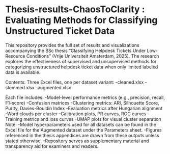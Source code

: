 # Thesis-results-ChaosToClarity : Evaluating Methods for Classifying Unstructured Ticket Data

This repository provides the full set of results and visualizations accompanying the BSc thesis “Classifying Helpdesk Tickets Under Low-Resource Conditions” (Vrije Universiteit Amsterdam, 2025). The research explores the effectiveness of supervised and unsupervised methods for categorizing unstructured helpdesk ticket data when only limited labeled data is available.

Contents:
Three Excel files, one per dataset variant:
      -cleaned.xlsx
      -stemmed.xlsx
      -augmented.xlsx
    
Each file includes:
        -Model-level performance metrics (e.g., precision, recall, F1-score)
        -Confusion matrices
        -Clustering metrics: ARI, Silhouette Score, Purity, Davies-Bouldin Index
        -Evaluation metrics after Hungarian alignment
        -Word clouds per cluster
        -Calibration plots, PR curves, ROC curves
        -Training metrics and loss curves
        -UMAP plots for visual cluster separation
Note:
    -Model hyperparameters used for all datasets can be found in the Excel file for the Augmented dataset under the Parameters sheet.
    -Figures referenced in the thesis appendices are drawn from these outputs unless stated otherwise.
    -Repository serves as supplementary material and transparency aid for examiners and readers.
